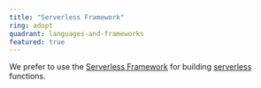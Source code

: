 ```yaml
---
title: "Serverless Framework"
ring: adopt
quadrant: languages-and-frameworks
featured: true
---
```


We prefer to use the <a href="https://www.serverless.com/framework/">Serverless Framework</a> for building <a href="serverless.html">serverless</a> functions.



